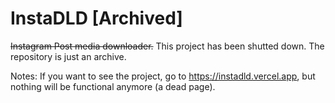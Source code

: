 # InstaDLD [Archived]

~~Instagram Post media downloader.~~ This project has been shutted down.
The repository is just an archive.

Notes: If you want to see the project, go to https://instadld.vercel.app, but nothing will be functional anymore (a dead page).
